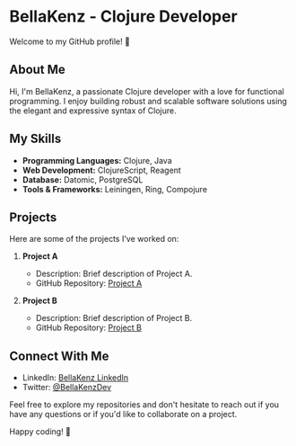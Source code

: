 # BellaKenz - Clojure Developer

Welcome to my GitHub profile! 👋

## About Me

Hi, I'm BellaKenz, a passionate Clojure developer with a love for functional programming. I enjoy building robust and scalable software solutions using the elegant and expressive syntax of Clojure.

## My Skills

- **Programming Languages:** Clojure, Java
- **Web Development:** ClojureScript, Reagent
- **Database:** Datomic, PostgreSQL
- **Tools & Frameworks:** Leiningen, Ring, Compojure

## Projects

Here are some of the projects I've worked on:

1. **Project A**
   - Description: Brief description of Project A.
   - GitHub Repository: [Project A](https://github.com/BellaKenz/project-a)

2. **Project B**
   - Description: Brief description of Project B.
   - GitHub Repository: [Project B](https://github.com/BellaKenz/project-b)

## Connect With Me

- LinkedIn: [BellaKenz LinkedIn](https://www.linkedin.com/in/bellakenz/)
- Twitter: [@BellaKenzDev](https://twitter.com/BellaKenzDev)

Feel free to explore my repositories and don't hesitate to reach out if you have any questions or if you'd like to collaborate on a project.

Happy coding! 🚀
